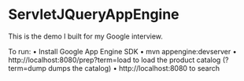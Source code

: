 # ServletJQueryAppEngine
This is the demo I built for my Google interview.

To run:
	•	Install Google App Engine SDK
	•	mvn appengine:devserver
	•	http://localhost:8080/prep?term=load to load the product catalog (?term=dump dumps the catalog)
	•	http://localhost:8080 to search